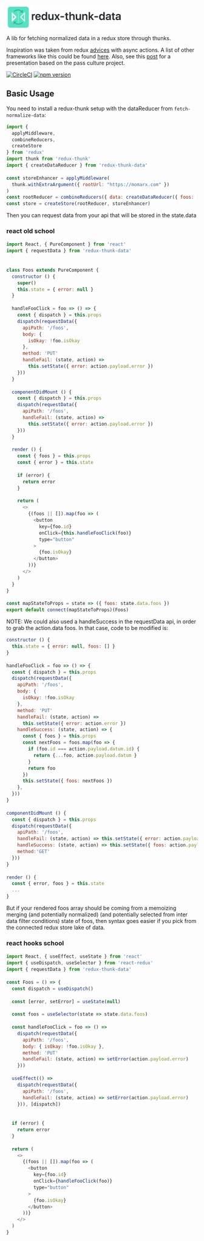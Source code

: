 <img alt="redux-thunk-data logo" src="https://raw.githubusercontent.com/betagouv/redux-thunk-data/master/icon.png" height=60/>

A lib for fetching normalized data in a redux store through thunks.

Inspiration was taken from redux [advices](https://redux.js.org/advanced/async-actions) with async actions. A list of other frameworks like this could be found [here](https://twitter.com/acemarke/status/1226721204725309442). Also, see this [post](https://medium.com/pass-culture/2-an-open-source-app-94d9de8d6eee) for a presentation based on the pass culture project.

[![CircleCI](https://circleci.com/gh/betagouv/redux-thunk-data/tree/master.svg?style=svg)](https://circleci.com/gh/betagouv/redux-thunk-data/tree/master)
[![npm version](https://img.shields.io/npm/v/redux-thunk-data.svg?style=flat-square)](https://npmjs.org/package/redux-thunk-data)

## Basic Usage

You need to install a redux-thunk setup with the dataReducer from `fetch-normalize-data`:

```javascript
import {
  applyMiddleware,
  combineReducers,
  createStore
} from 'redux'
import thunk from 'redux-thunk'
import { createDataReducer } from 'redux-thunk-data'

const storeEnhancer = applyMiddleware(
  thunk.withExtraArgument({ rootUrl: "https://momarx.com" })
)
const rootReducer = combineReducers({ data: createDataReducer({ foos: [] }) })
const store = createStore(rootReducer, storeEnhancer)
```

Then you can request data from your api that will be stored
in the state.data

### react old school

```javascript
import React, { PureComponent } from 'react'
import { requestData } from 'redux-thunk-data'


class Foos extends PureComponent {
  constructor () {
    super()
    this.state = { error: null }
  }

  handleFooClick = foo => () => {
    const { dispatch } = this.props
    dispatch(requestData({
      apiPath: '/foos',
      body: {
        isOkay: !foo.isOkay
      },
      method: 'PUT'
      handleFail: (state, action) =>
        this.setState({ error: action.payload.error })
    }))
  }

  componentDidMount () {
    const { dispatch } = this.props
    dispatch(requestData({
      apiPath: '/foos',
      handleFail: (state, action) =>
        this.setState({ error: action.payload.error })
    }))
  }

  render () {
    const { foos } = this.props
    const { error } = this.state

    if (error) {
      return error
    }

    return (
      <>
        {(foos || []).map(foo => (
          <button
            key={foo.id}
            onClick={this.handleFooClick(foo)}
            type="button"
          >
            {foo.isOkay}
          </button>
        ))}
      </>
    )
  }
}

const mapStateToProps = state => ({ foos: state.data.foos })
export default connect(mapStateToProps)(Foos)
```

NOTE: We could also used a handleSuccess in the requestData api, in order to grab the action.data foos. In that case, code to be modified is:

```javascript
constructor () {
  this.state = { error: null, foos: [] }
}

handleFooClick = foo => () => {
  const { dispatch } = this.props
  dispatch(requestData({
    apiPath: '/foos',
    body: {
      isOkay: !foo.isOkay
    },
    method: 'PUT'
    handleFail: (state, action) =>
      this.setState({ error: action.error })
    handleSuccess: (state, action) => {
      const { foos } = this.props
      const nextFoos = foos.map(foo => {
        if (foo.id === action.payload.datum.id) {
          return {...foo, action.payload.datum }
        }
        return foo
      })
      this.setState({ foos: nextFoos })
    },
  }))
}

componentDidMount () {
  const { dispatch } = this.props
  dispatch(requestData({
    apiPath: '/foos',
    handleFail: (state, action) => this.setState({ error: action.payload.error }),
    handleSuccess: (state, action) => this.setState({ foos: action.payload.data }),
    method:'GET'
  }))
}

render () {
  const { error, foos } = this.state
  ...
}
```

But if your rendered foos array should be coming from a memoizing merging (and potentially normalized) (and potentially selected from inter data filter conditions) state of foos, then syntax goes easier if you pick from the connected redux store lake of data.



### react hooks school

```javascript
import React, { useEffect, useState } from 'react'
import { useDispatch, useSelector } from 'react-redux'
import { requestData } from 'redux-thunk-data'

const Foos = () => {
  const dispatch = useDispatch()

  const [error, setError] = useState(null)

  const foos = useSelector(state => state.data.foos)

  const handleFooClick = foo => () =>
    dispatch(requestData({
      apiPath: '/foos',
      body: { isOkay: !foo.isOkay },
      method: 'PUT'
      handleFail: (state, action) => setError(action.payload.error)
    }))

  useEffect(() =>
    dispatch(requestData({
      apiPath: '/foos',
      handleFail: (state, action) => setError(action.payload.error)
    })), [dispatch])


  if (error) {
    return error
  }

  return (
    <>
      {(foos || []).map(foo => (
        <button
          key={foo.id}
          onClick={handleFooClick(foo)}
          type="button"
        >
          {foo.isOkay}
        </button>
      ))}
    </>
  )
}
```
